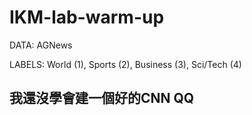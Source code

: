 # IKM-lab-warm-up
DATA: AGNews

LABELS: World (1), Sports (2), Business (3), Sci/Tech (4)

## 我還沒學會建一個好的CNN QQ
